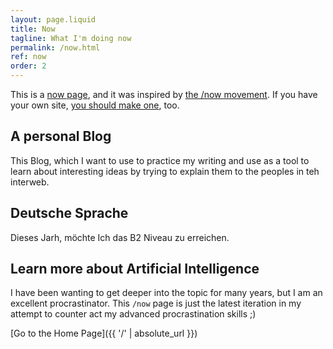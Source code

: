 ```yaml
---
layout: page.liquid
title: Now
tagline: What I'm doing now
permalink: /now.html
ref: now
order: 2
---
```


This is a [now page](https://nownownow.com/about), and it was inspired by [the /now movement](https://sivers.org/nowff). If you have your own site, [you should make one](https://nownownow.com/about), too.

## A personal Blog

This Blog, which I want to use to practice my writing
and use as a tool to learn about interesting ideas by trying
to explain them to the peoples in teh interweb.

## Deutsche Sprache

Dieses Jarh, möchte Ich das B2 Niveau zu erreichen.

## Learn more about Artificial Intelligence

I have been wanting to get deeper into the topic for many years,
but I am an excellent procrastinator. This `/now` page is just
the latest iteration in my attempt to counter act my advanced
procrastination skills ;)

[Go to the Home Page]({{ '/' | absolute_url }})
